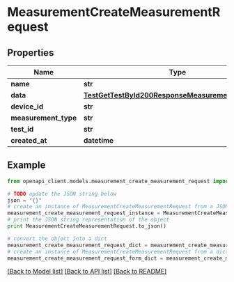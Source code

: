 # MeasurementCreateMeasurementRequest


## Properties

Name | Type | Description | Notes
------------ | ------------- | ------------- | -------------
**name** | **str** |  | [optional] 
**data** | [**TestGetTestById200ResponseMeasurementsInnerData**](TestGetTestById200ResponseMeasurementsInnerData.md) |  | 
**device_id** | **str** |  | 
**measurement_type** | **str** |  | 
**test_id** | **str** |  | 
**created_at** | **datetime** |  | [optional] 

## Example

```python
from openapi_client.models.measurement_create_measurement_request import MeasurementCreateMeasurementRequest

# TODO update the JSON string below
json = "{}"
# create an instance of MeasurementCreateMeasurementRequest from a JSON string
measurement_create_measurement_request_instance = MeasurementCreateMeasurementRequest.from_json(json)
# print the JSON string representation of the object
print MeasurementCreateMeasurementRequest.to_json()

# convert the object into a dict
measurement_create_measurement_request_dict = measurement_create_measurement_request_instance.to_dict()
# create an instance of MeasurementCreateMeasurementRequest from a dict
measurement_create_measurement_request_form_dict = measurement_create_measurement_request.from_dict(measurement_create_measurement_request_dict)
```
[[Back to Model list]](../README.md#documentation-for-models) [[Back to API list]](../README.md#documentation-for-api-endpoints) [[Back to README]](../README.md)


